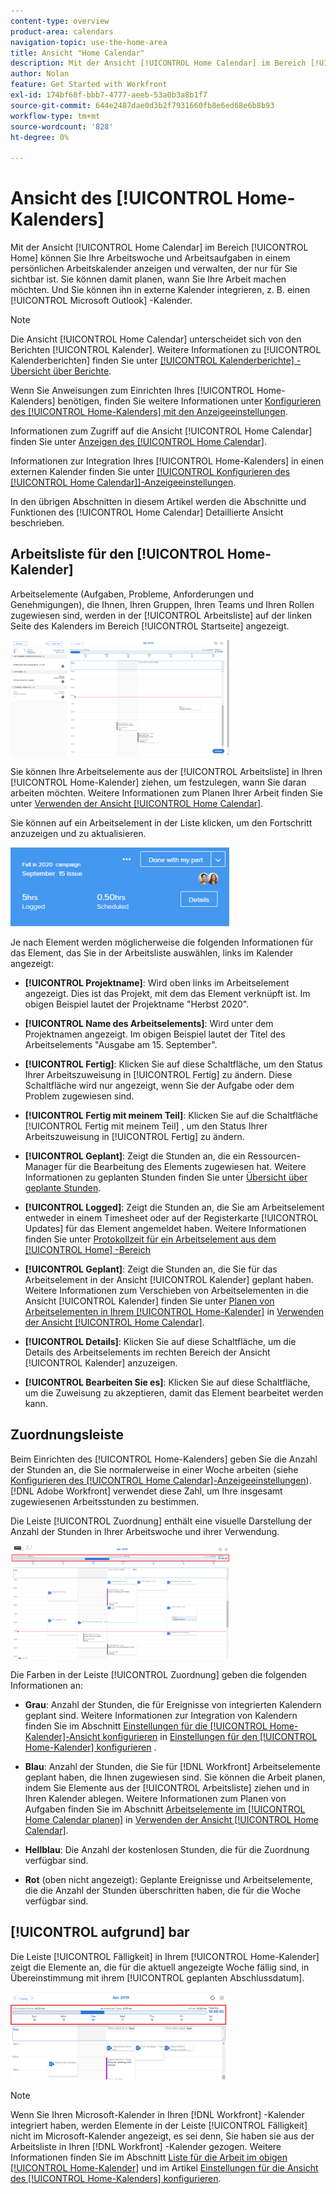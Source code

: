 ```yaml
---
content-type: overview
product-area: calendars
navigation-topic: use-the-home-area
title: Ansicht "Home Calendar"
description: Mit der Ansicht [!UICONTROL Home Calendar] im Bereich [!UICONTROL Home] können Sie Ihre Arbeitswoche und Arbeitsaufgaben in einem persönlichen Arbeitskalender anzeigen und verwalten, der nur für Sie sichtbar ist. Sie können damit planen, wann Sie Ihre Arbeit machen möchten. Und Sie können ihn in externe Kalender integrieren, z. B. einen [!UICONTROL Microsoft Outlook] -Kalender.
author: Nolan
feature: Get Started with Workfront
exl-id: 174bf68f-bbb7-4777-aeeb-53a0b3a8b1f7
source-git-commit: 644e2487dae0d3b2f7931660fb8e6ed68e6b8b93
workflow-type: tm+mt
source-wordcount: '828'
ht-degree: 0%

---
```


# Ansicht des [!UICONTROL Home-Kalenders]

<!--
<p data-mc-conditions="QuicksilverOrClassic.Draft mode">Updated for QS except for section about expanding a work item in the list--this isn't working yet in QS.</p>
-->

Mit der Ansicht [!UICONTROL Home Calendar] im Bereich [!UICONTROL Home] können Sie Ihre Arbeitswoche und Arbeitsaufgaben in einem persönlichen Arbeitskalender anzeigen und verwalten, der nur für Sie sichtbar ist. Sie können damit planen, wann Sie Ihre Arbeit machen möchten. Und Sie können ihn in externe Kalender integrieren, z. B. einen [!UICONTROL Microsoft Outlook] -Kalender.

>[!NOTE]
>
>Die Ansicht [!UICONTROL Home Calendar] unterscheidet sich von den Berichten [!UICONTROL Kalender]. Weitere Informationen zu [!UICONTROL Kalenderberichten] finden Sie unter [[!UICONTROL Kalenderberichte] - Übersicht über Berichte](../../../reports-and-dashboards/reports/calendars/calendar-reports-overview.md).

Wenn Sie Anweisungen zum Einrichten Ihres [!UICONTROL Home-Kalenders] benötigen, finden Sie weitere Informationen unter [Konfigurieren des [!UICONTROL Home-Kalenders] mit den Anzeigeeinstellungen](../../../workfront-basics/using-home/using-the-home-area/configure-home-calendar-view.md).

Informationen zum Zugriff auf die Ansicht [!UICONTROL Home Calendar] finden Sie unter [Anzeigen des [!UICONTROL Home Calendar]](../../../workfront-basics/using-home/using-the-home-area/view-home-calendar.md).

Informationen zur Integration Ihres [!UICONTROL Home-Kalenders] in einen externen Kalender finden Sie unter [[!UICONTROL Konfigurieren des [!UICONTROL Home Calendar]]-Anzeigeeinstellungen](../../../workfront-basics/using-home/using-the-home-area/configure-home-calendar-view.md).

In den übrigen Abschnitten in diesem Artikel werden die Abschnitte und Funktionen des [!UICONTROL Home Calendar] Detaillierte Ansicht beschrieben.

## Arbeitsliste für den [!UICONTROL Home-Kalender]

Arbeitselemente (Aufgaben, Probleme, Anforderungen und Genehmigungen), die Ihnen, Ihren Gruppen, Ihren Teams und Ihren Rollen zugewiesen sind, werden in der [!UICONTROL Arbeitsliste] auf der linken Seite des Kalenders im Bereich [!UICONTROL Startseite] angezeigt.

![](assets/calview-qs-350x185.png)

Sie können Ihre Arbeitselemente aus der [!UICONTROL Arbeitsliste] in Ihren [!UICONTROL Home-Kalender] ziehen, um festzulegen, wann Sie daran arbeiten möchten. Weitere Informationen zum Planen Ihrer Arbeit finden Sie unter [Verwenden der Ansicht [!UICONTROL Home Calendar]](../../../workfront-basics/using-home/using-the-home-area/use-home-calendar-view.md).

Sie können auf ein Arbeitselement in der Liste klicken, um den Fortschritt anzuzeigen und zu aktualisieren.

![](assets/work-item-cl-350x126.png)

Je nach Element werden möglicherweise die folgenden Informationen für das Element, das Sie in der Arbeitsliste auswählen, links im Kalender angezeigt:

* **[!UICONTROL Projektname]**: Wird oben links im Arbeitselement angezeigt. Dies ist das Projekt, mit dem das Element verknüpft ist. Im obigen Beispiel lautet der Projektname &quot;Herbst 2020&quot;.
* **[!UICONTROL Name des Arbeitselements]**: Wird unter dem Projektnamen angezeigt. Im obigen Beispiel lautet der Titel des Arbeitselements &quot;Ausgabe am 15. September&quot;.
* **[!UICONTROL Fertig]**: Klicken Sie auf diese Schaltfläche, um den Status Ihrer Arbeitszuweisung in [!UICONTROL Fertig] zu ändern. Diese Schaltfläche wird nur angezeigt, wenn Sie der Aufgabe oder dem Problem zugewiesen sind.
* **[!UICONTROL Fertig mit meinem Teil]**: Klicken Sie auf die Schaltfläche [!UICONTROL Fertig mit meinem Teil] , um den Status Ihrer Arbeitszuweisung in [!UICONTROL Fertig] zu ändern.
* **[!UICONTROL Geplant]**: Zeigt die Stunden an, die ein Ressourcen-Manager für die Bearbeitung des Elements zugewiesen hat. Weitere Informationen zu geplanten Stunden finden Sie unter [Übersicht über geplante Stunden](../../../manage-work/tasks/task-information/planned-hours.md).

* **[!UICONTROL Logged]**: Zeigt die Stunden an, die Sie am Arbeitselement entweder in einem Timesheet oder auf der Registerkarte [!UICONTROL Updates] für das Element angemeldet haben. Weitere Informationen finden Sie unter [Protokollzeit für ein Arbeitselement aus dem [!UICONTROL Home] -Bereich](../../../workfront-basics/using-home/using-the-home-area/log-time-on-work-item-in-home.md)

* **[!UICONTROL Geplant]**: Zeigt die Stunden an, die Sie für das Arbeitselement in der Ansicht [!UICONTROL Kalender] geplant haben. Weitere Informationen zum Verschieben von Arbeitselementen in die Ansicht [!UICONTROL Kalender] finden Sie unter [Planen von Arbeitselementen in Ihrem [!UICONTROL Home-Kalender]](../../../workfront-basics/using-home/using-the-home-area/use-home-calendar-view.md#scheduling-work-items-in-home-calendar) in [Verwenden der Ansicht [!UICONTROL Home Calendar]](../../../workfront-basics/using-home/using-the-home-area/use-home-calendar-view.md).

* **[!UICONTROL Details]**: Klicken Sie auf diese Schaltfläche, um die Details des Arbeitselements im rechten Bereich der Ansicht [!UICONTROL Kalender] anzuzeigen.
* **[!UICONTROL Bearbeiten Sie es]**: Klicken Sie auf diese Schaltfläche, um die Zuweisung zu akzeptieren, damit das Element bearbeitet werden kann.

## Zuordnungsleiste

Beim Einrichten des [!UICONTROL Home-Kalenders] geben Sie die Anzahl der Stunden an, die Sie normalerweise in einer Woche arbeiten (siehe [Konfigurieren des [!UICONTROL Home Calendar]-Anzeigeeinstellungen](../../../workfront-basics/using-home/using-the-home-area/configure-home-calendar-view.md)). [!DNL Adobe Workfront] verwendet diese Zahl, um Ihre insgesamt zugewiesenen Arbeitsstunden zu bestimmen.

Die Leiste [!UICONTROL Zuordnung] enthält eine visuelle Darstellung der Anzahl der Stunden in Ihrer Arbeitswoche und ihrer Verwendung.

![](assets/allocation-bar-qs-350x181.png)

Die Farben in der Leiste [!UICONTROL Zuordnung] geben die folgenden Informationen an:

* **Grau**: Anzahl der Stunden, die für Ereignisse von integrierten Kalendern geplant sind. Weitere Informationen zur Integration von Kalendern finden Sie im Abschnitt [Einstellungen für die [!UICONTROL Home-Kalender]-Ansicht konfigurieren](../../../workfront-basics/using-home/using-the-home-area/configure-home-calendar-view.md#configuring-your-home-calendar-view) in [Einstellungen für den [!UICONTROL Home-Kalender] konfigurieren](../../../workfront-basics/using-home/using-the-home-area/configure-home-calendar-view.md) .

* **Blau**: Anzahl der Stunden, die Sie für [!DNL Workfront] Arbeitselemente geplant haben, die Ihnen zugewiesen sind. Sie können die Arbeit planen, indem Sie Elemente aus der [!UICONTROL Arbeitsliste] ziehen und in Ihren Kalender ablegen. Weitere Informationen zum Planen von Aufgaben finden Sie im Abschnitt [Arbeitselemente im [!UICONTROL Home Calendar planen]](../../../workfront-basics/using-home/using-the-home-area/use-home-calendar-view.md#scheduling-work-items-in-home-calendar) in [Verwenden der Ansicht [!UICONTROL Home Calendar]](../../../workfront-basics/using-home/using-the-home-area/use-home-calendar-view.md).

* **Hellblau**: Die Anzahl der kostenlosen Stunden, die für die Zuordnung verfügbar sind.
* **Rot** (oben nicht angezeigt): Geplante Ereignisse und Arbeitselemente, die die Anzahl der Stunden überschritten haben, die für die Woche verfügbar sind.

## [!UICONTROL aufgrund] bar

Die Leiste [!UICONTROL Fälligkeit] in Ihrem [!UICONTROL Home-Kalender] zeigt die Elemente an, die für die aktuell angezeigte Woche fällig sind, in Übereinstimmung mit ihrem [!UICONTROL geplanten Abschlussdatum].

![](assets/duebar-qs-350x140.png)

>[!NOTE]
>
>Wenn Sie Ihren Microsoft-Kalender in Ihren [!DNL Workfront] -Kalender integriert haben, werden Elemente in der Leiste [!UICONTROL Fälligkeit] nicht im Microsoft-Kalender angezeigt, es sei denn, Sie haben sie aus der Arbeitsliste in Ihren [!DNL Workfront] -Kalender gezogen. Weitere Informationen finden Sie im Abschnitt [Liste für die Arbeit im obigen [!UICONTROL Home-Kalender]](#work-list-on-the-home-calendar) und im Artikel [Einstellungen für die Ansicht des [!UICONTROL Home-Kalenders] konfigurieren](../../../workfront-basics/using-home/using-the-home-area/configure-home-calendar-view.md).
